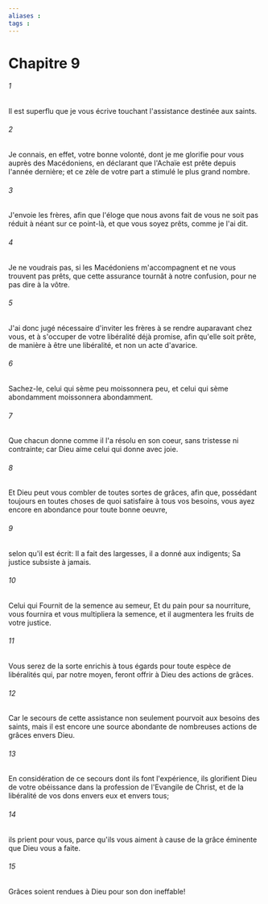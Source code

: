```yaml
---
aliases : 
tags : 
---
```


# Chapitre 9

###### 1
Il est superflu que je vous écrive touchant l'assistance destinée aux saints.
###### 2
Je connais, en effet, votre bonne volonté, dont je me glorifie pour vous auprès des Macédoniens, en déclarant que l'Achaïe est prête depuis l'année dernière; et ce zèle de votre part a stimulé le plus grand nombre.
###### 3
J'envoie les frères, afin que l'éloge que nous avons fait de vous ne soit pas réduit à néant sur ce point-là, et que vous soyez prêts, comme je l'ai dit.
###### 4
Je ne voudrais pas, si les Macédoniens m'accompagnent et ne vous trouvent pas prêts, que cette assurance tournât à notre confusion, pour ne pas dire à la vôtre.
###### 5
J'ai donc jugé nécessaire d'inviter les frères à se rendre auparavant chez vous, et à s'occuper de votre libéralité déjà promise, afin qu'elle soit prête, de manière à être une libéralité, et non un acte d'avarice.
###### 6
Sachez-le, celui qui sème peu moissonnera peu, et celui qui sème abondamment moissonnera abondamment.
###### 7
Que chacun donne comme il l'a résolu en son coeur, sans tristesse ni contrainte; car Dieu aime celui qui donne avec joie.
###### 8
Et Dieu peut vous combler de toutes sortes de grâces, afin que, possédant toujours en toutes choses de quoi satisfaire à tous vos besoins, vous ayez encore en abondance pour toute bonne oeuvre,
###### 9
selon qu'il est écrit: Il a fait des largesses, il a donné aux indigents; Sa justice subsiste à jamais.
###### 10
Celui qui Fournit de la semence au semeur, Et du pain pour sa nourriture, vous fournira et vous multipliera la semence, et il augmentera les fruits de votre justice.
###### 11
Vous serez de la sorte enrichis à tous égards pour toute espèce de libéralités qui, par notre moyen, feront offrir à Dieu des actions de grâces.
###### 12
Car le secours de cette assistance non seulement pourvoit aux besoins des saints, mais il est encore une source abondante de nombreuses actions de grâces envers Dieu.
###### 13
En considération de ce secours dont ils font l'expérience, ils glorifient Dieu de votre obéissance dans la profession de l'Evangile de Christ, et de la libéralité de vos dons envers eux et envers tous;
###### 14
ils prient pour vous, parce qu'ils vous aiment à cause de la grâce éminente que Dieu vous a faite.
###### 15
Grâces soient rendues à Dieu pour son don ineffable!
